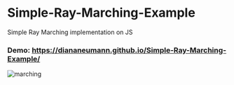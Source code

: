 # Simple-Ray-Marching-Example

Simple Ray Marching implementation on JS
### Demo: https://diananeumann.github.io/Simple-Ray-Marching-Example/
![marching](https://user-images.githubusercontent.com/56086653/94035850-4a4df480-fdcc-11ea-9f42-ae264b1c7651.jpg)
